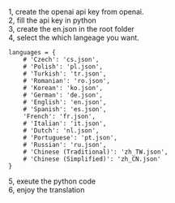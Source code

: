 1, create the openai api key from openai.   
2, fill the api key in python   
3, create the en.json in the root folder   
4, select the which langeage you want.  

    languages = {
        # 'Czech': 'cs.json',
        # 'Polish': 'pl.json',
        # 'Turkish': 'tr.json',
        # 'Romanian': 'ro.json',
        # 'Korean': 'ko.json',
        # 'German': 'de.json',
        # 'English': 'en.json',
        # 'Spanish': 'es.json',
        'French': 'fr.json',
        # 'Italian': 'it.json',
        # 'Dutch': 'nl.json',
        # 'Portuguese': 'pt.json',
        # 'Russian': 'ru.json',
        # 'Chinese (Traditional)': 'zh_TW.json',
        # 'Chinese (Simplified)': 'zh_CN.json'
    }
5, exeute the python code   
6, enjoy the translation 


